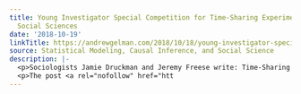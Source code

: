 ```yaml
---
title: Young Investigator Special Competition for Time-Sharing Experiment for the
  Social Sciences
date: '2018-10-19'
linkTitle: https://andrewgelman.com/2018/10/18/young-investigator-special-competition-for-time-sharing-experiment-for-the-social-sciences/
source: Statistical Modeling, Causal Inference, and Social Science
description: |-
  <p>Sociologists Jamie Druckman and Jeremy Freese write: Time-Sharing Experiments for the Social Sciences is Having A Special Competition for Young Investigators Time-sharing Experiments for the Social Sciences (TESS) is an NSF-funded initiative. Investigators propose survey experiments to be fielded using a nationally representative Internet platform via NORC&#8217;s AmeriSpeak Panel (see http:/tessexperiments.org for more information). While [&#8230;]</p>
  <p>The post <a rel="nofollow" href="htt
---
```

